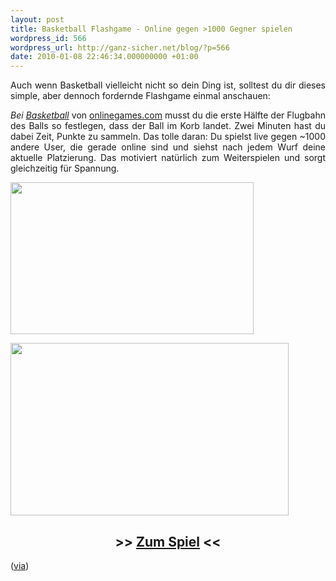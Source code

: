 ```yaml
---
layout: post
title: Basketball Flashgame - Online gegen >1000 Gegner spielen
wordpress_id: 566
wordpress_url: http://ganz-sicher.net/blog/?p=566
date: 2010-01-08 22:46:34.000000000 +01:00
---
```

<div class="borderimg">
<p style="text-align: justify;">Auch wenn Basketball vielleicht nicht so dein Ding ist, solltest du dir dieses simple, aber dennoch fordernde Flashgame einmal anschauen:</p>
<p style="text-align: justify;"><em>Bei <a href="http://www.onlinegames.com/basketball/" target="_blank">Basketball</a></em> von <a href="http://www.onlinegames.com" target="_blank">onlinegames.com</a> musst du die erste Hälfte der Flugbahn des Balls so festlegen, dass der Ball im Korb landet. Zwei Minuten hast du dabei Zeit, Punkte zu sammeln. Das tolle daran: Du spielst live gegen ~1000 andere User, die gerade online sind und siehst nach jedem Wurf deine aktuelle Platzierung. Das motiviert natürlich zum Weiterspielen und sorgt gleichzeitig für Spannung.</p>
<p style="text-align: justify;"><a href="http://ganz-sicher.net/blog/wp-content/uploads/basketball-menü-screenshot.png"><img class="aligncenter size-full wp-image-568" title="basketball menü-screenshot" src="http://ganz-sicher.net/blog/wp-content/uploads/basketball-menü-screenshot.png" alt="" width="389" height="243" /></a></p>
<p style="text-align: justify;"><a href="http://ganz-sicher.net/blog/wp-content/uploads/basketball-ingame-screnshot.png"><img class="aligncenter size-full wp-image-567" title="basketball ingame screnshot" src="http://ganz-sicher.net/blog/wp-content/uploads/basketball-ingame-screnshot.png" alt="" width="445" height="276" /></a></p>

<h2 style="text-align: center;"><a href="http://ganz-sicher.net/blog/wp-content/uploads/basketball-ingame-screnshot.png"></a> &gt;&gt; <a href="http://www.onlinegames.com/basketball/" target="_blank">Zum Spiel</a> &lt;&lt;</h2>
<p style="text-align: justify;">(<a href="http://blog.buttermouth.com/2009/12/cool-multiplayer-basketball-game.html" target="_blank">via</a>)</p>

</div>
